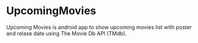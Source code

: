 # UpcomingMovies
Upcoming Movies is android app to show upcoming movies list with poster and relase date using The Movie Db API (TMdb).
